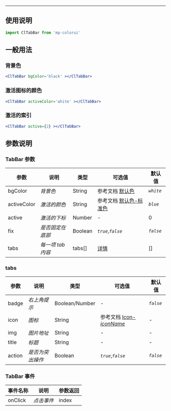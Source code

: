 ****

## 使用说明

```jsx
import ClTabBar from 'mp-colorui'
```



## 一般用法

### 背景色

```jsx
<ClTabBar bgColor='black' ></ClTabBar>
```

### 激活图标的颜色

```jsx
<ClTabBar activeColor='white' ></ClTabBar>
```

### 激活的索引

```jsx
<ClTabBar active={2} ></ClTabBar>
```



## 参数说明

### TabBar 参数

| 参数        | 说明              | 类型    | 可选值                                          | 默认值    |
| ----------- | ----------------- | ------- | ----------------------------------------------- | --------- |
| bgColor     | *背景色*          | String  | 参考文档 [默认色](/home/color)                  | *`white`* |
| activeColor | *激活的颜色*      | String  | 参考文档 [默认色-标准色](/home/color?id=标准色) | *`blue`*  |
| active      | *激活的下标*      | Number  | -                                               | 0         |
| fix         | *是否固定在底部*  | Boolean | *`true`*,*`false`*                              | *`false`* |
| tabs        | *每一项 tab 内容* | tabs[]  | [详情](/navigate/tabBar?id=tabs)                | []        |

### tabs

| 参数   | 说明             | 类型           | 可选值                                             | 默认值    |
| ------ | ---------------- | -------------- | -------------------------------------------------- | --------- |
| badge  | *右上角提示*     | Boolean/Number | -                                                  | *`false`* |
| icon   | *图标*           | String         | 参考文档 [Icon-*iconName*](/base/icon?id=iconname) | -         |
| img    | *图片地址*       | String         | -                                                  | -         |
| title  | *标题*           | String         | -                                                  | -         |
| action | *是否为突出操作* | Boolean        | *`true`*,*`false`*                                 | *`false`* |



### TabBar 事件

| 事件名称 | 说明       | 参数返回 |
| -------- | ---------- | -------- |
| onClick  | *点击事件* | index    |

